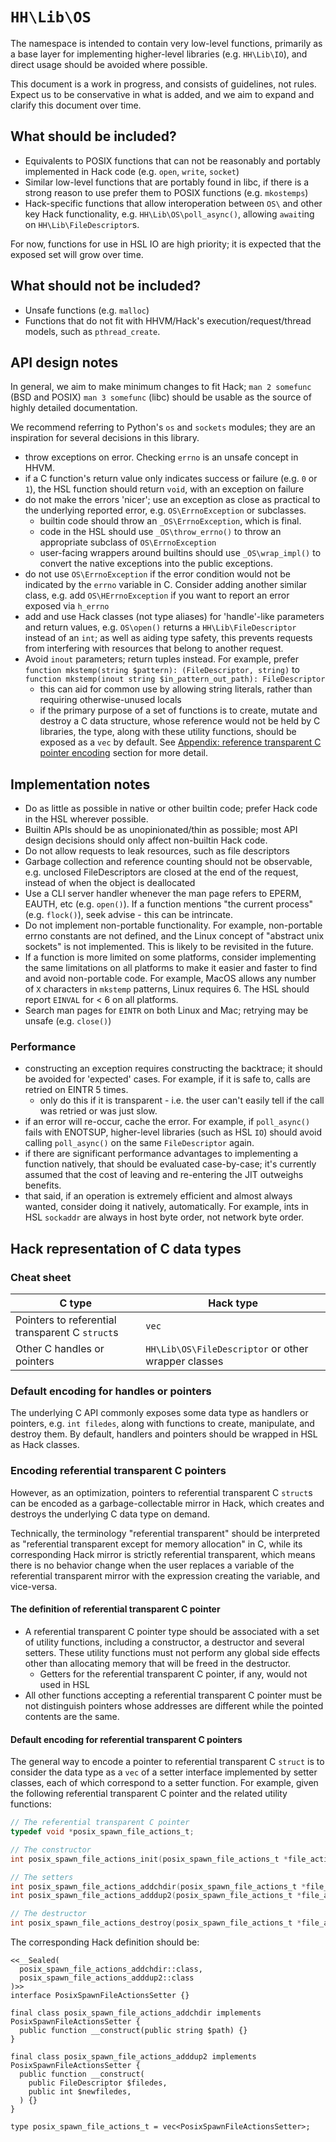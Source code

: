 # `HH\Lib\OS`

The namespace is intended to contain very low-level functions, primarily as a
base layer for implementing higher-level libraries (e.g. `HH\Lib\IO`), and
direct usage should be avoided where possible.

This document is a work in progress, and consists of guidelines, not rules.
Expect us to be conservative in what is added, and we aim to expand and clarify
this document over time.

## What should be included?

- Equivalents to POSIX functions that can not be reasonably and portably
  implemented in Hack code (e.g. `open`, `write`, `socket`)
- Similar low-level functions that are portably found in libc, if there is a
  strong reason to use prefer them to POSIX functions (e.g. `mkostemps`)
- Hack-specific functions that allow interoperation between `OS\` and other
  key Hack functionality, e.g. `HH\Lib\OS\poll_async()`, allowing `await`ing
  on `HH\Lib\FileDescriptor`s.

For now, functions for use in HSL IO are high priority; it is expected that
the exposed set will grow over time.

## What should not be included?

- Unsafe functions (e.g. `malloc`)
- Functions that do not fit with HHVM/Hack's execution/request/thread models,
  such as `pthread_create`.

## API design notes

In general, we aim to make minimum changes to fit Hack; `man 2 somefunc`
(BSD and POSIX) `man 3 somefunc` (libc) should be usable as the source of
highly detailed documentation.

We recommend referring to Python's `os` and `sockets` modules; they are an
inspiration for several decisions in this library.

- throw exceptions on error. Checking `errno` is an unsafe concept in HHVM.
- if a C function's return value only indicates success or failure
  (e.g. `0` or `1`), the HSL function should return `void`, with an exception
  on failure
- do not make the errors 'nicer'; use an exception as close as practical to the
  underlying reported error, e.g. `OS\ErrnoException` or subclasses.
  - builtin code should throw an `_OS\ErrnoException`, which is final.
  - code in the HSL should use `_OS\throw_errno()` to throw an appropriate
    subclass of `OS\ErrnoException`
  - user-facing wrappers around builtins should use `_OS\wrap_impl()` to convert
    the native exceptions into the public exceptions.
- do not use `OS\ErrnoException` if the error condition would not be indicated
  by the `errno` variable in C. Consider adding another similar class, e.g.
  add `OS\HErrnoException` if you want to report an error exposed via `h_errno`
- add and use Hack classes (not type aliases) for 'handle'-like parameters and
  return values, e.g. `OS\open()` returns a `HH\Lib\FileDescriptor` instead of
  an `int`; as well as aiding type safety, this prevents requests from
  interfering with resources that belong to another request.
- Avoid `inout` parameters; return tuples instead. For example, prefer
  `function mkstemp(string $pattern): (FileDescriptor, string)` to
  `function mkstemp(inout string $in_pattern_out_path): FileDescriptor`
  - this can aid for common use by allowing string literals, rather than
    requiring otherwise-unused locals
  - if the primary purpose of a set of functions is to create, mutate and
    destroy a C data structure, whose reference would not be held by C
    libraries, the type, along with these utility functions, should be exposed
    as a `vec` by default. See [Appendix: reference transparent C pointer
    encoding](#encoding-reference-transparent-c-pointers) section for more
    detail.

## Implementation notes

- Do as little as possible in native or other builtin code; prefer Hack code in
  the HSL wherever  possible.
- Builtin APIs should be as unopinionated/thin as possible; most API design
  decisions should only affect non-builtin Hack code.
- Do not allow requests to leak resources, such as file descriptors
- Garbage collection and reference counting should not be observable, e.g.
  unclosed FileDescriptors are closed at the end of the request, instead of
  when the object is deallocated
- Use a CLI server handler whenever the man page refers to EPERM, EAUTH,
  etc (e.g. `open()`). If a function mentions "the current process"
  (e.g. `flock()`), seek advise - this can be intrincate.
- Do not implement non-portable functionality. For example, non-portable errno
  constants are not defined, and the Linux concept of "abstract unix sockets"
  is not implemented. This is likely to be revisited in the future.
- If a function is more limited on some platforms, consider implementing the
  same limitations on all platforms to make it easier and faster to find
  and avoid non-portable code. For example, MacOS allows any number of `X`
  characters in `mkstemp` patterns, Linux requires 6. The HSL should report
  `EINVAL` for < 6 on all platforms.
- Search man pages for `EINTR` on both Linux and Mac; retrying may be unsafe
  (e.g. `close()`)

### Performance

- constructing an exception requires constructing the backtrace; it should be
  avoided for 'expected' cases. For example, if it is safe to, calls are
  retried on EINTR 5 times.
  - only do this if it is transparent - i.e. the user can't easily tell if
    the call was retried or was just slow.
- if an error will re-occur, cache the error. For example, if `poll_async()`
  fails with ENOTSUP, higher-level libraries (such as HSL `IO`) should avoid
  calling `poll_async()` on the same `FileDescriptor` again.
- if there are significant performance advantages to implementing a function
  natively, that should be evaluated case-by-case; it's currently assumed that
  the cost of leaving and re-entering the JIT outweighs benefits.
- that said, if an operation is extremely efficient and almost always wanted,
  consider doing it natively, automatically. For example, ints in HSL
  `sockaddr` are always in host byte order, not network byte order.

## Hack representation of C data types 
### Cheat sheet

| C type | Hack type |
|---|---|
| Pointers to referential transparent C `struct`s | `vec` |
| Other C handles or pointers | `HH\Lib\OS\FileDescriptor` or other wrapper classes |

### Default encoding for handles or pointers

The underlying C API commonly exposes some data type as handlers or pointers,
e.g. `int filedes`, along with functions to create, manipulate, and destroy
them. By default, handlers and pointers should be wrapped in HSL as Hack
classes.

### Encoding referential transparent C pointers

However, as an optimization, pointers to referential transparent C `struct`s can
be encoded as a garbage-collectable mirror in Hack, which creates and destroys
the underlying C data type on demand. 

Technically, the terminology "referential transparent" should be interpreted as
"referential transparent except for memory allocation" in C, while its
corresponding Hack mirror is strictly referential transparent, which means there
is no behavior change when the user replaces a variable of the referential
transparent mirror with the expression creating the variable, and vice-versa.

#### The definition of referential transparent C pointer

- A referential transparent C pointer type should be associated with a set of
utility functions, including a constructor, a destructor and several setters.
These utility functions must not perform any global side effects other than
allocating memory that will be freed in the destructor.
  - Getters for the referential transparent C pointer, if any, would not used in HSL
- All other functions accepting a referential transparent C pointer must be not
  distinguish pointers whose addresses are different while the pointed contents
  are the same.

#### Default encoding for referential transparent C pointers

The general way to encode a pointer to referential transparent C `struct` is to
consider the data type as a `vec` of a setter interface implemented by setter
classes, each of which correspond to a setter function. For example, given the
following referential transparent C pointer and the related utility functions:

``` c
// The referential transparent C pointer
typedef void *posix_spawn_file_actions_t;

// The constructor
int posix_spawn_file_actions_init(posix_spawn_file_actions_t *file_actions);

// The setters
int posix_spawn_file_actions_addchdir(posix_spawn_file_actions_t *file_actions, const char *restrict path);
int posix_spawn_file_actions_adddup2(posix_spawn_file_actions_t *file_actions, int filedes, int newfiledes);

// The destructor
int posix_spawn_file_actions_destroy(posix_spawn_file_actions_t *file_actions);
```

The corresponding Hack definition should be:

``` hack
<<__Sealed(
  posix_spawn_file_actions_addchdir::class,
  posix_spawn_file_actions_adddup2::class
)>>
interface PosixSpawnFileActionsSetter {}

final class posix_spawn_file_actions_addchdir implements PosixSpawnFileActionsSetter {
  public function __construct(public string $path) {}
}

final class posix_spawn_file_actions_adddup2 implements PosixSpawnFileActionsSetter {
  public function __construct(
    public FileDescriptor $filedes,
    public int $newfiledes,
  ) {}
}

type posix_spawn_file_actions_t = vec<PosixSpawnFileActionsSetter>;
```
